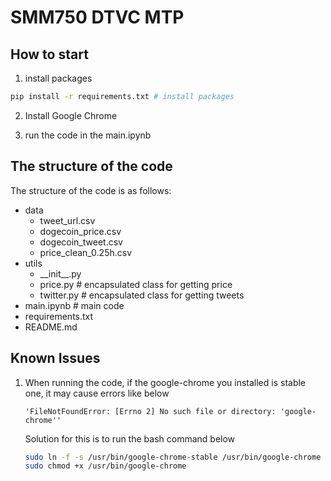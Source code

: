 # SMM750 DTVC MTP
## How to start
1. install packages
```bash
pip install -r requirements.txt # install packages
```
2. Install Google Chrome

3. run the code in the main.ipynb


## The structure of the code
The structure of the code is as follows:
- data
  - tweet_url.csv
  - dogecoin_price.csv
  - dogecoin_tweet.csv
  - price_clean_0.25h.csv
- utils
  - \_\_init\_\_.py
  - price.py # encapsulated class for getting price
  - twitter.py # encapsulated class for getting tweets
- main.ipynb # main code
- requirements.txt
- README.md

## Known Issues
1. When running the code, if the google-chrome you installed is stable one, it may cause errors like below
    ```
    'FileNotFoundError: [Errno 2] No such file or directory: 'google-chrome''
    ```
    Solution for this is to run the bash command below
    ```bash
    sudo ln -f -s /usr/bin/google-chrome-stable /usr/bin/google-chrome
    sudo chmod +x /usr/bin/google-chrome
    ```